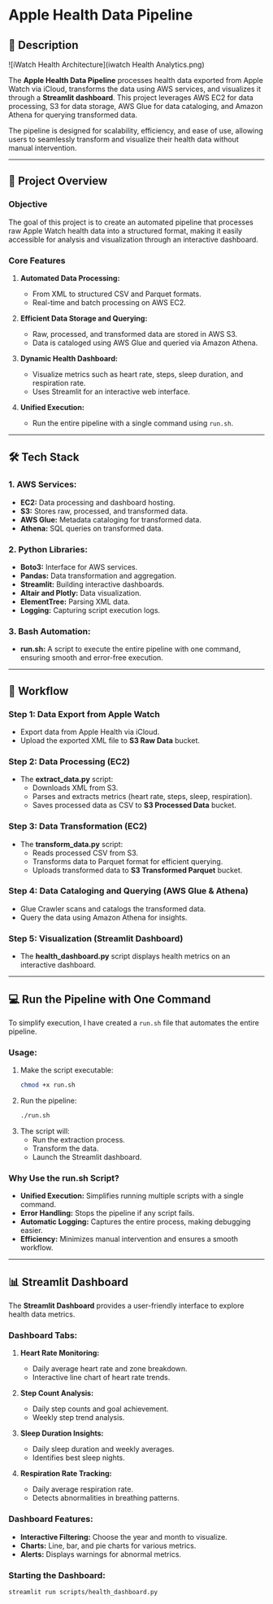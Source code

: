 # Apple Health Data Pipeline

## 📑 Description

![iWatch Health Architecture](iwatch Health Analytics.png) 

The **Apple Health Data Pipeline** processes health data exported from Apple Watch via iCloud, transforms the data using AWS services, and visualizes it through a **Streamlit dashboard**. This project leverages AWS EC2 for data processing, S3 for data storage, AWS Glue for data cataloging, and Amazon Athena for querying transformed data.

The pipeline is designed for scalability, efficiency, and ease of use, allowing users to seamlessly transform and visualize their health data without manual intervention.

---

## 🌟 Project Overview

### Objective
The goal of this project is to create an automated pipeline that processes raw Apple Watch health data into a structured format, making it easily accessible for analysis and visualization through an interactive dashboard.

### Core Features
1. **Automated Data Processing:**
   - From XML to structured CSV and Parquet formats.
   - Real-time and batch processing on AWS EC2.

2. **Efficient Data Storage and Querying:**
   - Raw, processed, and transformed data are stored in AWS S3.
   - Data is cataloged using AWS Glue and queried via Amazon Athena.

3. **Dynamic Health Dashboard:**
   - Visualize metrics such as heart rate, steps, sleep duration, and respiration rate.
   - Uses Streamlit for an interactive web interface.

4. **Unified Execution:**
   - Run the entire pipeline with a single command using `run.sh`.

---

## 🛠️ Tech Stack

### 1. AWS Services:
- **EC2:** Data processing and dashboard hosting.
- **S3:** Stores raw, processed, and transformed data.
- **AWS Glue:** Metadata cataloging for transformed data.
- **Athena:** SQL queries on transformed data.

### 2. Python Libraries:
- **Boto3:** Interface for AWS services.
- **Pandas:** Data transformation and aggregation.
- **Streamlit:** Building interactive dashboards.
- **Altair and Plotly:** Data visualization.
- **ElementTree:** Parsing XML data.
- **Logging:** Capturing script execution logs.

### 3. Bash Automation:
- **run.sh:** A script to execute the entire pipeline with one command, ensuring smooth and error-free execution.

---

## 🔄 Workflow

### Step 1: Data Export from Apple Watch
- Export data from Apple Health via iCloud.
- Upload the exported XML file to **S3 Raw Data** bucket.

### Step 2: Data Processing (EC2)
- The **extract_data.py** script:
  - Downloads XML from S3.
  - Parses and extracts metrics (heart rate, steps, sleep, respiration).
  - Saves processed data as CSV to **S3 Processed Data** bucket.

### Step 3: Data Transformation (EC2)
- The **transform_data.py** script:
  - Reads processed CSV from S3.
  - Transforms data to Parquet format for efficient querying.
  - Uploads transformed data to **S3 Transformed Parquet** bucket.

### Step 4: Data Cataloging and Querying (AWS Glue & Athena)
- Glue Crawler scans and catalogs the transformed data.
- Query the data using Amazon Athena for insights.

### Step 5: Visualization (Streamlit Dashboard)
- The **health_dashboard.py** script displays health metrics on an interactive dashboard.

---

## 💻 Run the Pipeline with One Command

To simplify execution, I have created a `run.sh` file that automates the entire pipeline.

### Usage:
1. Make the script executable:
   ```bash
   chmod +x run.sh
   ```
2. Run the pipeline:
   ```bash
   ./run.sh
   ```
3. The script will:
   - Run the extraction process.
   - Transform the data.
   - Launch the Streamlit dashboard.

### Why Use the run.sh Script?
- **Unified Execution:** Simplifies running multiple scripts with a single command.
- **Error Handling:** Stops the pipeline if any script fails.
- **Automatic Logging:** Captures the entire process, making debugging easier.
- **Efficiency:** Minimizes manual intervention and ensures a smooth workflow.

---

## 📊 Streamlit Dashboard

The **Streamlit Dashboard** provides a user-friendly interface to explore health data metrics.

### Dashboard Tabs:
1. **Heart Rate Monitoring:**
   - Daily average heart rate and zone breakdown.
   - Interactive line chart of heart rate trends.

2. **Step Count Analysis:**
   - Daily step counts and goal achievement.
   - Weekly step trend analysis.

3. **Sleep Duration Insights:**
   - Daily sleep duration and weekly averages.
   - Identifies best sleep nights.

4. **Respiration Rate Tracking:**
   - Daily average respiration rate.
   - Detects abnormalities in breathing patterns.

### Dashboard Features:
- **Interactive Filtering:** Choose the year and month to visualize.
- **Charts:** Line, bar, and pie charts for various metrics.
- **Alerts:** Displays warnings for abnormal metrics.

### Starting the Dashboard:
```bash
streamlit run scripts/health_dashboard.py
```

